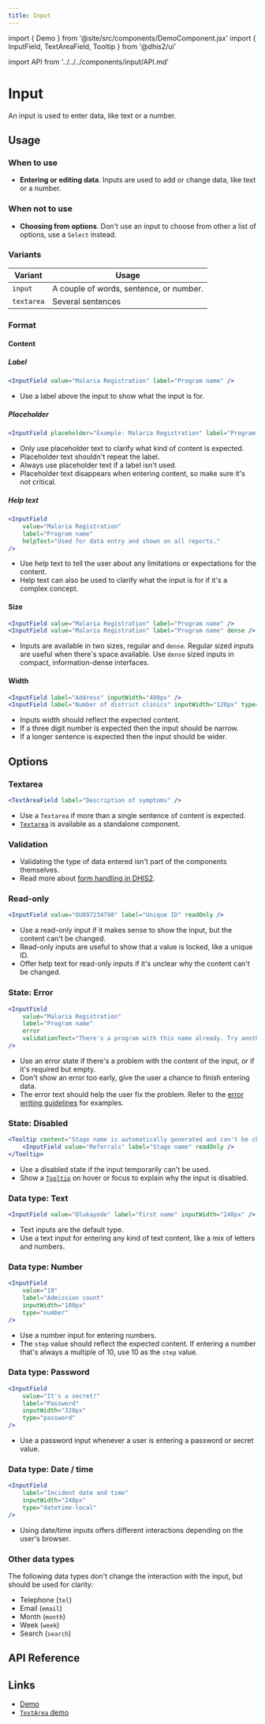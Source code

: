 ```yaml
---
title: Input
---
```


import { Demo } from '@site/src/components/DemoComponent.jsx'
import { InputField, TextAreaField, Tooltip } from '@dhis2/ui'

import API from '../../../components/input/API.md'

# Input

An input is used to enter data, like text or a number.

<Demo>
    <InputField value="Input label" label="Value" />
</Demo>

## Usage

### When to use

-   **Entering or editing data**. Inputs are used to add or change data, like text or a number.

### When not to use

-   **Choosing from options**. Don't use an input to choose from other a list of options, use a `Select` instead.

### Variants

| Variant    | Usage                                   |
| ---------- | --------------------------------------- |
| `input`    | A couple of words, sentence, or number. |
| `textarea` | Several sentences                       |

### Format

#### Content

##### Label

<Demo>
    <InputField value="Malaria Registration" label="Program name" />
</Demo>

```jsx
<InputField value="Malaria Registration" label="Program name" />
```

-   Use a label above the input to show what the input is for.

##### Placeholder

<Demo>
    <InputField placeholder="Example: Malaria Registration" label="Program name" />
</Demo>

```jsx
<InputField placeholder="Example: Malaria Registration" label="Program name" />
```

-   Only use placeholder text to clarify what kind of content is expected.
-   Placeholder text shouldn't repeat the label.
-   Always use placeholder text if a label isn't used.
-   Placeholder text disappears when entering content, so make sure it's not critical.

##### Help text

<Demo>
    <InputField value="Malaria Registration" label="Program name" helpText="Used for data entry and shown on all reports." />
</Demo>

```jsx
<InputField
    value="Malaria Registration"
    label="Program name"
    helpText="Used for data entry and shown on all reports."
/>
```

-   Use help text to tell the user about any limitations or expectations for the content.
-   Help text can also be used to clarify what the input is for if it's a complex concept.

#### Size

<Demo>
    <div className='stacked-examples-vertical'>
        <InputField value="Malaria Registration" label="Program name" />
        <InputField value="Malaria Registration" label="Program name" dense />
    </div>
</Demo>

```jsx
<InputField value="Malaria Registration" label="Program name" />
<InputField value="Malaria Registration" label="Program name" dense />
```

-   Inputs are available in two sizes, regular and `dense`. Regular sized inputs are useful when there's space available. Use `dense` sized inputs in compact, information-dense interfaces.

#### Width

<Demo>
    <div className='stacked-examples-vertical'>
        <InputField label="Address" inputWidth="400px" />
        <InputField label="Number of district clinics" inputWidth="120px" type="number" />
    </div>
</Demo>

```jsx
<InputField label="Address" inputWidth="400px" />
<InputField label="Number of district clinics" inputWidth="120px" type="number" />
```

-   Inputs width should reflect the expected content.
-   If a three digit number is expected then the input should be narrow.
-   If a longer sentence is expected then the input should be wider.

## Options

### Textarea

<Demo>
    <TextAreaField label="Description of symptoms" />
</Demo>

```jsx
<TextAreaField label="Description of symptoms" />
```

-   Use a `Textarea` if more than a single sentence of content is expected.
-   [`Textarea`](https://ui.dhis2.nu/demo/?path=/story/forms-text-area-text-area-field--no-placeholder-no-value) is available as a standalone component.

### Validation

-   Validating the type of data entered isn't part of the components themselves.
-   Read more about [form handling in DHIS2](../utilities/forms/react-final-form.md).

### Read-only

<Demo>
    <InputField value="OU897234798" label="Unique ID" readOnly />
</Demo>

```jsx
<InputField value="OU897234798" label="Unique ID" readOnly />
```

-   Use a read-only input if it makes sense to show the input, but the content can't be changed.
-   Read-only inputs are useful to show that a value is locked, like a unique ID.
-   Offer help text for read-only inputs if it's unclear why the content can't be changed.

### State: Error

<Demo>
    <InputField value="Malaria Registration" label="Program name" error validationText="There's a program with this name already. Try another program name." />
</Demo>

```jsx
<InputField
    value="Malaria Registration"
    label="Program name"
    error
    validationText="There's a program with this name already. Try another program name."
/>
```

-   Use an error state if there's a problem with the content of the input, or if it's required but empty.
-   Don't show an error too early, give the user a chance to finish entering data.
-   The error text should help the user fix the problem. Refer to the [error writing guidelines](../principles/content-communication.md) for examples.

### State: Disabled

<Demo>
    <Tooltip content="Stage name is automatically generated and can't be changed."><InputField value="Referrals" label="Stage name" readOnly /></Tooltip>
</Demo>

```jsx
<Tooltip content="Stage name is automatically generated and can't be changed.">
    <InputField value="Referrals" label="Stage name" readOnly />
</Tooltip>
```

-   Use a disabled state if the input temporarily can't be used.
-   Show a [`Tooltip`](tooltip.md) on hover or focus to explain why the input is disabled.

### Data type: Text

<Demo>
    <InputField value="Olukayode" label="First name" inputWidth="240px" />
</Demo>

```jsx
<InputField value="Olukayode" label="First name" inputWidth="240px" />
```

-   Text inputs are the default type.
-   Use a text input for entering any kind of text content, like a mix of letters and numbers.

### Data type: Number

<Demo>
    <InputField value="19" label="Admission count" inputWidth="100px" type="number" />
</Demo>

```jsx
<InputField
    value="19"
    label="Admission count"
    inputWidth="100px"
    type="number"
/>
```

-   Use a number input for entering numbers.
-   The `step` value should reflect the expected content. If entering a number that's always a multiple of 10, use 10 as the `step` value.

### Data type: Password

<Demo>
    <InputField value="It's a secret!" label="Password" inputWidth="320px"  type="password" />
</Demo>

```jsx
<InputField
    value="It's a secret!"
    label="Password"
    inputWidth="320px"
    type="password"
/>
```

-   Use a password input whenever a user is entering a password or secret value.

### Data type: Date / time

<Demo>
    <InputField  label="Incident date and time" inputWidth="240px" type="datetime-local" />
</Demo>

```jsx
<InputField
    label="Incident date and time"
    inputWidth="240px"
    type="datetime-local"
/>
```

-   Using date/time inputs offers different interactions depending on the user's browser.

### Other data types

The following data types don't change the interaction with the input, but should be used for clarity:

-   Telephone (`tel`)
-   Email (`email`)
-   Month (`month`)
-   Week (`week`)
-   Search (`search`)

## API Reference

<API />

## Links

-   [Demo](/demo/?path=/story/file-input-field--default)
-   [`TextArea` demo](/demo/?path=/story/text-area--placeholder-no-value)
